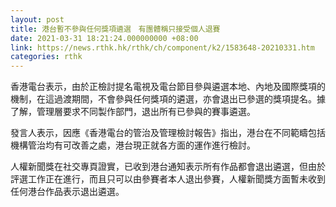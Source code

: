 ```yaml
---
layout: post
title: 港台暫不參與任何獎項遴選　有團體稱只接受個人退賽
date: 2021-03-31 18:21:24.000000000 +08:00
link: https://news.rthk.hk/rthk/ch/component/k2/1583648-20210331.htm
categories: rthk
---
```


香港電台表示，由於正檢討提名電視及電台節目參與遴選本地、內地及國際獎項的機制，在這過渡期間，不會參與任何獎項的遴選，亦會退出已參選的獎項提名。據了解，管理層要求不同製作部門，退出所有已參與的賽事遴選。

發言人表示，因應《香港電台的管治及管理檢討報告》指出，港台在不同範疇包括機構管治均有可改善之處，港台現正就各方面的運作進行檢討。

人權新聞獎在社交專頁證實，已收到港台通知表示所有作品都會退出遴選，但由於評選工作正在進行，而且只可以由參賽者本人退出參賽，人權新聞獎方面暫未收到任何港台作品表示退出遴選。
